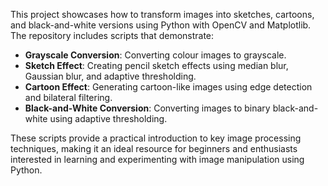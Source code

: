 This project showcases how to transform images into sketches, cartoons, and black-and-white versions using Python with OpenCV and Matplotlib. The repository includes scripts that demonstrate:

- **Grayscale Conversion**: Converting colour images to grayscale.
- **Sketch Effect**: Creating pencil sketch effects using median blur, Gaussian blur, and adaptive thresholding.
- **Cartoon Effect**: Generating cartoon-like images using edge detection and bilateral filtering.
- **Black-and-White Conversion**: Converting images to binary black-and-white using adaptive thresholding.

These scripts provide a practical introduction to key image processing techniques, making it an ideal resource for beginners and enthusiasts interested in learning and experimenting with image manipulation using Python.

